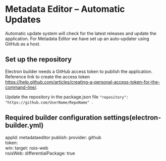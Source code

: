 # Metadata Editor – Automatic Updates

Automatic update system will check for the latest releases and update the application. For Metadata Editor we have set up an auto-updater using GitHub as a host.

## Set up the repository

Electron builder needs a GitHub access token to publish the application. Reference link to create the access token https://help.github.com/articles/creating-a-personal-access-token-for-the-command-line/.

Update the repository in the package.json file `"repository": "https://github.com/UserName/RepoName" `.

## Required builder configuration settings(electron-builder.yml)

appId: metadataeditor
publish:
    provider: github    
    token: <access-tocken>    
win:
    target: nsis-web    
nsisWeb:
    differentialPackage: true
